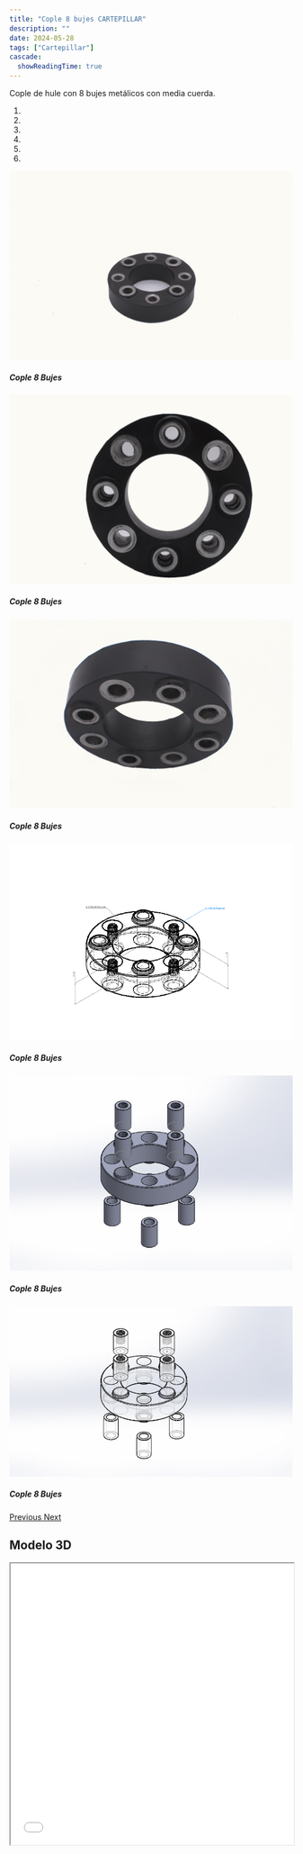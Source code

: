 ```yaml
---
title: "Cople 8 bujes CARTEPILLAR"
description: ""
date: 2024-05-28
tags: ["Cartepillar"]
cascade:
  showReadingTime: true
---
```


Cople de hule con 8 bujes metálicos con media cuerda.

<head>
  <meta charset="UTF-8">
  <meta name="viewport" content="width=device-width, initial-scale=1.0">
  <link rel="stylesheet" href="https://cdn.jsdelivr.net/npm/bootstrap@4.0.0/dist/css/bootstrap.min.css"
    integrity="sha384-Gn5384xqQ1aoWXA+058RXPxPg6fy4IWvTNh0E263XmFcJlSAwiGgFAW/dAiS6JXm" crossorigin="anonymous">
  <link rel="stylesheet" href="style.css">
</head>

<body>
  <div class="row">
    <div id="carouselExampleIndicators" class="carousel slide" data-ride="carousel">
      <ol class="carousel-indicators">
        <li data-target="#carouselExampleIndicators" data-slide-to="0" class="active"></li>
        <li data-target="#carouselExampleIndicators" data-slide-to="1"></li>
        <li data-target="#carouselExampleIndicators" data-slide-to="2"></li>
        <li data-target="#carouselExampleIndicators" data-slide-to="3"></li>
        <li data-target="#carouselExampleIndicators" data-slide-to="4"></li>
        <li data-target="#carouselExampleIndicators" data-slide-to="5"></li>
      </ol>
      <div class="carousel-inner">
        <div class="carousel-item active">
          <img class="d-block w-100"
            src="imges/DSC_1032.jpg"
            alt="First slide">
          <div class="carousel-caption d-none d-md-block">
            <h5>Cople 8 Bujes</h5>
          </div>
        </div>
        <div class="carousel-item">
          <img class="d-block w-100"
            src="imges/DSC_1062.jpg"
            alt="Second slide">
            <div class="carousel-caption d-none d-md-block">
            <h5>Cople 8 Bujes</h5>
          </div>
        </div>
        <div class="carousel-item">
          <img class="d-block w-100"
            src="imges/DSC_1065.jpg"
            alt="Third slide">
            <div class="carousel-caption d-none d-md-block">
            <h5>Cople 8 Bujes</h5>
          </div>
        </div>
        <div class="carousel-item">
          <img class="d-block w-100"
            src="imges/COPLE_8_BUJES.JPG"
            alt="Third slide">
            <div class="carousel-caption d-none d-md-block">
            <h5>Cople 8 Bujes</h5>
          </div>
        </div>
        <div class="carousel-item">
          <img class="d-block w-100"
            src="imges/color.JPG"
            alt="Third slide">
            <div class="carousel-caption d-none d-md-block">
            <h5>Cople 8 Bujes</h5>
          </div>
        </div>
        <div class="carousel-item">
          <img class="d-block w-100"
            src="imges/b-n.JPG"
            alt="Third slide">
            <div class="carousel-caption d-none d-md-block">
            <h5>Cople 8 Bujes</h5>
          </div>
        </div>
      </div>
      <a class="carousel-control-prev" href="#carouselExampleIndicators" role="button" data-slide="prev">
        <span class="carousel-control-prev-icon" aria-hidden="true"></span>
        <span class="sr-only">Previous</span>
      </a>
      <a class="carousel-control-next" href="#carouselExampleIndicators" role="button" data-slide="next">
        <span class="carousel-control-next-icon" aria-hidden="true"></span>
        <span class="sr-only">Next</span>
      </a>
    </div>
  </div>

## Modelo 3D

  <script src="https://code.jquery.com/jquery-3.2.1.slim.min.js"
    integrity="sha384-KJ3o2DKtIkvYIK3UENzmM7KCkRr/rE9/Qpg6aAZGJwFDMVNA/GpGFF93hXpG5KkN"
    crossorigin="anonymous"></script>
  <script src="https://cdn.jsdelivr.net/npm/popper.js@1.12.9/dist/umd/popper.min.js"
    integrity="sha384-ApNbgh9B+Y1QKtv3Rn7W3mgPxhU9K/ScQsAP7hUibX39j7fakFPskvXusvfa0b4Q"
    crossorigin="anonymous"></script>
  <script src="https://cdn.jsdelivr.net/npm/bootstrap@4.0.0/dist/js/bootstrap.min.js"
    integrity="sha384-JZR6Spejh4U02d8jOt6vLEHfe/JQGiRRSQQxSfFWpi1MquVdAyjUar5+76PVCmYl"
    crossorigin="anonymous"></script>
</body>

<script>
  setTimeout(() => {
    var element = document.getElementById("search-button");
    var divElement = document.getElementById('search-wrapper');
    element.onclick = function() {
      divElement.style.setProperty('visibility', 'visible', 'important');
  }
}, "1000");
</script>


<iframe src="model/model.html" width="100%" height="500px"></iframe>